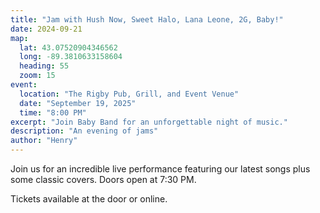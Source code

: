 ```yaml
---
title: "Jam with Hush Now, Sweet Halo, Lana Leone, 2G, Baby!"
date: 2024-09-21
map:
  lat: 43.07520904346562
  long: -89.3810633158604
  heading: 55
  zoom: 15
event:
  location: "The Rigby Pub, Grill, and Event Venue"
  date: "September 19, 2025"
  time: "8:00 PM"
excerpt: "Join Baby Band for an unforgettable night of music."
description: "An evening of jams"
author: "Henry"
---
```


Join us for an incredible live performance featuring our latest songs plus some classic covers. Doors open at 7:30 PM.

Tickets available at the door or online.